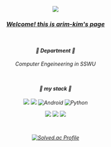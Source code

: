 
<div align="center" style="font-style:italic;">
<img src="https://capsule-render.vercel.app/api?type=waving&&color=6495ed&height=200&section=header&text=Riding%20waves!&fontSize=70" />

  
### <U>*Welcome! this is arim-kim's page*</U>

<br/>
  
  
#### :rocket:  Department :rocket: 
<p align="center" font-style="italic">Computer Engeineering in SSWU </p>

<br/>

#### :rocket: my stack :rocket: 

<p align="center"> <img src="https://img.shields.io/badge/github-181717?style=for-the-badge&logo=github&logoColor=white"/> <img src="https://img.shields.io/badge/git-F05032?style=for-the-badge&logo=git&logoColor=white"/> <img alt="Android" src ="https://img.shields.io/badge/Android-3DDC84.svg?&style=for-the-badge&logo=Android&logoColor=black"/> <img alt="Python" src ="https://img.shields.io/badge/Python-3776AB.svg?&style=for-the-badge&logo=Python&logoColor=white"/> </p> <p align="center"> <img src="https://img.shields.io/badge/java-%23ED8B00.svg?style=for-the-badge&logo=openjdk&logoColor=white"/> <img src="https://img.shields.io/badge/spring-%236DB33F.svg?style=for-the-badge&logo=spring&logoColor=white"/>
<img src="https://img.shields.io/badge/docker-%230db7ed.svg?style=for-the-badge&logo=docker&logoColor=white"></p>

<br/>  


[![Solved.ac Profile](http://mazassumnida.wtf/api/v2/generate_badge?boj=rlarim722)](https://solved.ac/rlarim722/)
  
</div>


